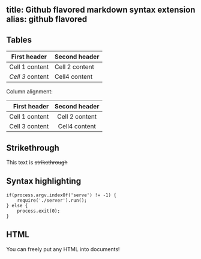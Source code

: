 title: Github flavored markdown syntax extension
alias: github flavored
---

## Tables

First header|Second header
------------|-------------
Cell 1 content|Cell 2 content
*Cell 3* content|Cell4 content

Column alignment:

First header|Second header
-----------:|:-----------:
Cell 1 content|Cell 2 content
Cell 3 content|Cell4 content

## Strikethrough

This text is ~~strikethrough~~

## Syntax highlighting

```
if(process.argv.indexOf('serve') != -1) {
    require('./server').run();
} else {
    process.exit(0);
}
```

## HTML

<p class="alert alert-info">You can freely put any HTML into documents!</p>
 